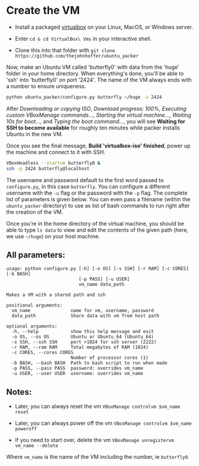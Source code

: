 # Create the VM

- Install a packaged [virtualbox][virtualbox] on your Linux, MacOS, or Windows server.

- Enter `cd & cd VirtualBox\ Vms` in your interactive shell.

- Clone this into that folder with `git clone https://github.com/thejohnhoffer/ubuntu_packer`

Now, make an Ubuntu VM called 'butterfly0' with data from the 'huge' folder in your home directory. When everything's done, you'll be able to 'ssh' into 'butterfly0' on port '2424'. The name of the VM always ends with a number to ensure uniqueness.

```bash
python ubuntu_packer/configure.py butterfly ~/huge -s 2424
```

After _Downloading or copying ISO_, _Download progress: 100%_, _Executing custom VBoxManage commands..._, _Starting the virtual machine..._, _Waiting 10s for boot..._, and _Typing the boot command..._, you will see __Waiting for SSH to become available__ for roughly ten minutes while packer installs Ubuntu in the new VM.

Once you see the final message, __Build 'virtualbox-iso' finished__, power up the machine and connect to it with SSH.

```bash
VBoxHeadless --startvm butterfly0 &
ssh -p 2424 butterfly@localhost
```

The username and password default to the first word passed to `configure.py`, in this case `butterfly`. You can configure a different username with the `-u` flag or the password with the `-p` flag. The complete list of parameters is given below. You can even pass a filename (within the `ubuntu_packer` directory) to use as list of bash commands to run right after the creation of the VM.

Once you're in the home directory of the virtual machine, you should be able to type `ls data` to view and edit the contents of the given path (here, we use `~/huge`) on your host machine. 

## All parameters:

```
usage: python configure.py [-h] [-o OS] [-s SSH] [-r RAM] [-c CORES] [-b BASH]
                           [-p PASS] [-u USER]
                           vm_name data_path

Makes a VM with a shared path and ssh

positional arguments:
  vm_name               name for vm, username, password
  data_path             Share data with vm from host path

optional arguments:
  -h, --help            show this help message and exit
  -o OS, --os OS        Ubuntu or Ubuntu_64 (Ubuntu_64)
  -s SSH, --ssh SSH     port >1024 for ssh server (2222)
  -r RAM, --ram RAM     Total megabytes of RAM (1024)
  -c CORES, --cores CORES
                        Number of processor cores (1)
  -b BASH, --bash BASH  Path to bash script to run when made
  -p PASS, --pass PASS  password: overrides vm_name
  -u USER, --user USER  username: overrides vm_name
```

## Notes:

- Later, you can always reset the vm `VBoxManage controlvm $vm_name reset`

- Later, you can always power off the vm `VBoxManage controlvm $vm_name poweroff`

- If you need to start over, delete the vm `VBoxManage unregistervm vm_name --delete`

Where `vm_name` is the name of the VM including the number, ie `butterfly0`.

[virtualbox]: https://www.virtualbox.org/wiki/Downloads
